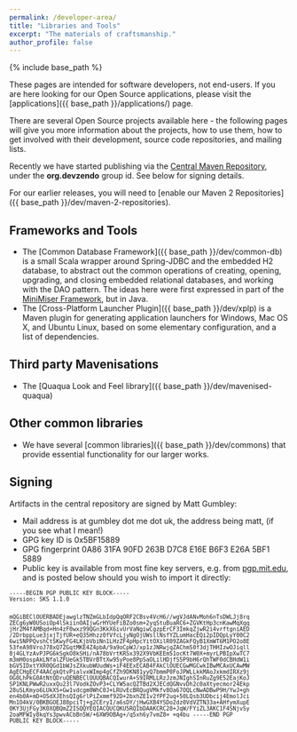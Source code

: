 ```yaml
---
permalink: /developer-area/
title: "Libraries and Tools"
excerpt: "The materials of craftsmanship."
author_profile: false
---
```


{% include base_path %}

These pages are intended for software developers, not end-users. If you are here looking for our Open Source applications, please visit the [applications]({{ base_path }}/applications/) page.

There are several Open Source projects available here - the following pages will give you more information about the projects,
how to use them, how to get involved with their development, source code repositories, and mailing lists.

Recently we have started publishing via the <a href="http://search.maven.org/#search|ga|1|org.devzendo">Central Maven Repository</a>, under the **org.devzendo** group id.
See below for signing details.

For our earlier releases, you will need to [enable our Maven 2 Repositories]({{ base_path }}/dev/maven-2-repositories).

## Frameworks and Tools

* The [Common Database Framework]({{ base_path }}/dev/common-db) is a small Scala wrapper around Spring-JDBC and the embedded H2 database, to abstract out the common operations of creating, opening, upgrading, and closing embedded relational databases, and working with the DAO pattern. The ideas here were first expressed in part of the <a href="/content/minimiser-framework">MiniMiser Framework</a>, but in Java.
* The [Cross-Platform Launcher Plugin]({{ base_path }}/dev/xplp) is a Maven plugin for generating application launchers for Windows, Mac OS X, and Ubuntu Linux, based on some elementary configuration, and a list of dependencies.

 
## Third party Mavenisations

* The [Quaqua Look and Feel library]({{ base_path }}/dev/mavenised-quaqua)

## Other common libraries

* We have several [common libraries]({{ base_path }}/dev/commons) that provide essential functionality for our larger works.

## Signing

Artifacts in the central repository are signed by Matt Gumbley: 

*  Mail address is at gumbley dot me dot uk, the address being matt, (if you see what I mean!)
*  GPG key ID is 0x5BF15889
*  GPG fingerprint 0A86 31FA 90FD 263B D7C8  E16E B6F3 E26A 5BF1 5889
*  Public key is available from most fine key servers, e.g. from <a href="http://pgp.mit.edu:11371/pks/lookup?op=get&amp;search=0xB6F3E26A5BF15889">pgp.mit.edu</a>, and is posted below should you wish to import it directly:

<font size="-1">
<pre>
-----BEGIN PGP PUBLIC KEY BLOCK-----
Version: SKS 1.1.0

mQGiBEClOUERBADEjawglzTNZmGLbIdpQqORF2CBsv4VcH6//wgVJdANvMoh6nTsDWLJj8rq
ZECg6yW0USoiOp4lSkiinOAIjwGrHYUeFiBZo0sm+2yqStuBuaRC6+ZGVKtHp3cnKawMqXqq
jHr2M4fAMBqd+Hn4zF0wxz99QGn3KkX6ivUrVaNgiwCgzpErCF3ImkqZjwR2i4vrftgniAED
/2DrbppLue3jxjTjfUR+eQ35Hhzz0fVfcLjyNgOjUWsllNsfYZLumHacEQi2pIDQpLyY00C2
6wi5NPPQvshCtSKwyFG4LKjbVbiNn1LHzZF4pHpcYitOXilR09ZAGkFQyB1XmWT6M1PO2o8E
53feA98VroJ78xQ7ZGqtMKE4Z4pbA/9a9oCpWJ/xp1zJNRwjqZAChm50f3djTHHIzwOJiqll
8j4GLYzAvPJPG6kSgkO8kSHi/nA78bVrtKRSx392X9VbKEEm51ocKt7W0X+myrLPBIpXwTC7
m3mH0ospAkLNfalZFUeGk5TBVrBTtXw95yPoe8PpSaOLilHDjfS5P9bH6rQhTWF0dCBHdW1i
bGV5IDxtYXR0QGd1bWJsZXkubWUudWs+iF4EExECAB4FAkClOUECGwMGCwkIBwMCAxUCAwMW
AgECHgECF4AACgkQtvPialvxWImp4gCfZh9DKN81yyQ7bmmP0FoJPWLLkkMAoJxkmdIRXz9j
OG0LhPkG0AtNtQDruQENBEClOUUQBACQIwurA+S9IRMLLRzJzmJNIghSInRuZg9E52EajKoJ
SP1KNLPWwR2uxxQu23l7VodkZOvP3+CLYW5acQZTBd2XJECdQGNvvDh2c0aXtyecmor24Ekp
28uSLKmyo6LUkXS+Gw1vdcgm0WhC0J+LRUvEcBRQugVMkfv8Oa67OQLcNwADBwP9H/YwJ+gh
en4b0A+mD+O5dXJEhsQIg6rlPiZxmmf92D+2bxhZE1v2fPF2uq+50LQsb3UDbcij4EmolJci
Mn1O4kV/0BKBGOEJ88pciTj+g2CEryI/a6sDY/jHwGXB4YSDo2dz0VdVZTN33a+AHfymXupE
0KY3UjFGy3K0XQBQmZ2ISQQYEQIACQUCQKU5RQIbDAAKCRC28+JqW/FYiZL3AKC1F4SNjvSy
2oaMFWIy8kqYs3pwvACbBn5W/+6XW9OBAg+/q5xh6y7vmZ8=
=q4bu
-----END PGP PUBLIC KEY BLOCK-----
</pre>
</font>
